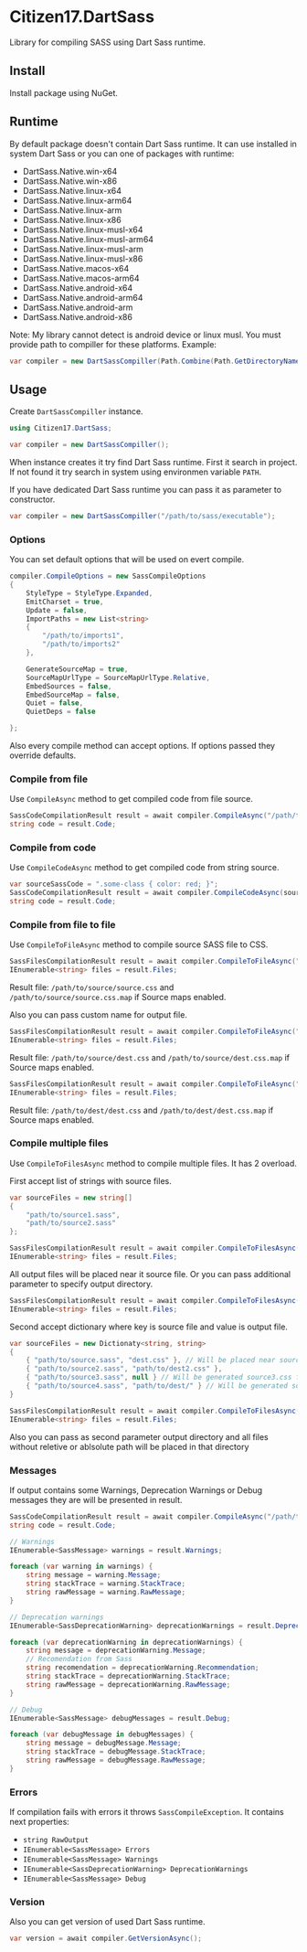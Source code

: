 # Citizen17.DartSass
Library for compiling SASS using Dart Sass runtime.

## Install

Install package using NuGet.

## Runtime

By default package doesn't contain Dart Sass runtime. It can use installed in system Dart Sass or you can one of packages with runtime:
 * DartSass.Native.win-x64
 * DartSass.Native.win-x86
 * DartSass.Native.linux-x64
 * DartSass.Native.linux-arm64
 * DartSass.Native.linux-arm
 * DartSass.Native.linux-x86
 * DartSass.Native.linux-musl-x64
 * DartSass.Native.linux-musl-arm64
 * DartSass.Native.linux-musl-arm
 * DartSass.Native.linux-musl-x86
 * DartSass.Native.macos-x64
 * DartSass.Native.macos-arm64
 * DartSass.Native.android-x64
 * DartSass.Native.android-arm64
 * DartSass.Native.android-arm
 * DartSass.Native.android-x86

Note: My library cannot detect is android device or linux musl. You must provide path to compiller for these platforms.
Example:
```csharp
var compiler = new DartSassCompiller(Path.Combine(Path.GetDirectoryName(Assembly.GetExecutingAssembly().Location), "./dart-sass.android-x64/sass"));
```

## Usage

Create `DartSassCompiller` instance.

```csharp
using Citizen17.DartSass;

var compiler = new DartSassCompiller();
```

When instance creates it try find Dart Sass runtime. First it search in project. If not found it try search in system using environmen variable `PATH`.

If you have dedicated Dart Sass runtime you can pass it as parameter to constructor.

```csharp
var compiler = new DartSassCompiller("/path/to/sass/executable");
``` 

### Options
You can set default options that will be used on evert compile.
```csharp
compiler.CompileOptions = new SassCompileOptions
{
    StyleType = StyleType.Expanded,
    EmitCharset = true,
    Update = false,
    ImportPaths = new List<string>
    {
        "/path/to/imports1",
        "/path/to/imports2"
    },

    GenerateSourceMap = true,
    SourceMapUrlType = SourceMapUrlType.Relative,
    EmbedSources = false,
    EmbedSourceMap = false,
    Quiet = false,
    QuietDeps = false

};
```

Also every compile method can accept options. If options passed they override defaults.

### Compile from file

Use `CompileAsync` method to get compiled code from file source.
```csharp
SassCodeCompilationResult result = await compiler.CompileAsync("/path/to/source.scss");
string code = result.Code;
```

### Compile from code

Use `CompileCodeAsync` method to get compiled code from string source.

```csharp
var sourceSassCode = ".some-class { color: red; }";
SassCodeCompilationResult result = await compiler.CompileCodeAsync(sourceSassCode);
string code = result.Code;
```

### Compile from file to file

Use `CompileToFileAsync` method to compile source SASS file to CSS.

```csharp
SassFilesCompilationResult result = await compiler.CompileToFileAsync("/path/to/source/source.scss");
IEnumerable<string> files = result.Files;

```
Result file: `/path/to/source/source.css` and `/path/to/source/source.css.map` if Source maps enabled.

Also you can pass custom name for output file.

```csharp
SassFilesCompilationResult result = await compiler.CompileToFileAsync("/path/to/source/source.scss", "dest.css");
IEnumerable<string> files = result.Files;
```

Result file: `/path/to/source/dest.css` and `/path/to/source/dest.css.map` if Source maps enabled.


```csharp
SassFilesCompilationResult result = await compiler.CompileToFileAsync("/path/to/source/source.scss", "/path/to/dest/dest.css");
IEnumerable<string> files = result.Files;
```

Result file: `/path/to/dest/dest.css` and `/path/to/dest/dest.css.map` if Source maps enabled.

### Compile multiple files

Use `CompileToFilesAsync` method to compile multiple files.
It has 2 overload.

First accept list of strings with source files.

```csharp
var sourceFiles = new string[]
{
    "path/to/source1.sass",
    "path/to/source2.sass"
};

SassFilesCompilationResult result = await compiler.CompileToFilesAsync(sourceFiles);
IEnumerable<string> files = result.Files;
```

All output files will be placed near it source file. Or you can pass additional parameter to specify output directory.

```csharp
SassFilesCompilationResult result = await compiler.CompileToFilesAsync(sourceFiles, "/path/to/dest");
IEnumerable<string> files = result.Files;
```

Second accept dictionary where key is source file and value is output file.

```csharp
var sourceFiles = new Dictionaty<string, string>
{
    { "path/to/source.sass", "dest.css" }, // Will be placed near source file
    { "path/to/source2.sass", "path/to/dest2.css" },
    { "path/to/source3.sass", null } // Will be generated source3.css file and placed near source file
    { "path/to/source4.sass", "path/to/dest/" } // Will be generated source4.css file and placed in path/to/dest/
}

SassFilesCompilationResult result = await compiler.CompileToFilesAsync(sourceFiles);
IEnumerable<string> files = result.Files;
```

Also you can pass as second parameter output directory and all files without reletive or ablsolute path will be placed in that directory

### Messages

If output contains some Warnings, Deprecation Warnings or Debug messages they are will be presented in result.

```csharp
SassCodeCompilationResult result = await compiler.CompileAsync("/path/to/source.scss");
string code = result.Code;

// Warnings
IEnumerable<SassMessage> warnings = result.Warnings;

foreach (var warning in warnings) {
    string message = warning.Message;
    string stackTrace = warning.StackTrace;
    string rawMessage = warning.RawMessage;
}

// Deprecation warnings
IEnumerable<SassDeprecationWarning> deprecationWarnings = result.DeprecationWarnings;

foreach (var deprecationWarning in deprecationWarnings) {
    string message = deprecationWarning.Message;
    // Recomendation from Sass
    string recomendation = deprecationWarning.Recommendation;
    string stackTrace = deprecationWarning.StackTrace;
    string rawMessage = deprecationWarning.RawMessage;
}

// Debug
IEnumerable<SassMessage> debugMessages = result.Debug;

foreach (var debugMessage in debugMessages) {
    string message = debugMessage.Message;
    string stackTrace = debugMessage.StackTrace;
    string rawMessage = debugMessage.RawMessage;
}
```

### Errors

If compilation fails with errors it throws `SassCompileException`. It contains next properties:
 * `string RawOutput`
 * `IEnumerable<SassMessage> Errors`
 * `IEnumerable<SassMessage> Warnings`
 * `IEnumerable<SassDeprecationWarning> DeprecationWarnings`
 * `IEnumerable<SassMessage> Debug`

### Version

Also you can get version of used Dart Sass runtime.

```csharp
var version = await compiler.GetVersionAsync();
```
